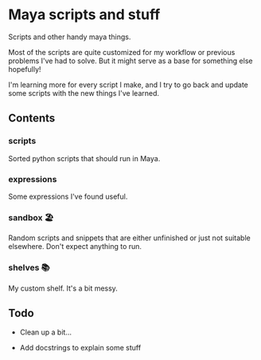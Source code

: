 # Maya scripts and stuff

Scripts and other handy maya things.

Most of the scripts are quite customized for my workflow or previous problems I've had to solve.
But it might serve as a base for something else hopefully!

I'm learning more for every script I make, and I try to go back and update some scripts with the new things I've learned.

## Contents

### scripts

Sorted python scripts that should run in Maya.

### expressions

Some expressions I've found useful.

### sandbox 🏖

Random scripts and snippets that are either unfinished or just not suitable elsewhere. Don't expect anything to run.

### shelves 📚

My custom shelf. It's a bit messy.

## Todo

- Clean up a bit...

- Add docstrings to explain some stuff
